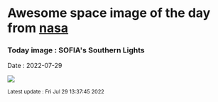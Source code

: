 
# Awesome space image of the day from [nasa](https://api.nasa.gov/)

### Today image : SOFIA's Southern Lights

Date : 2022-07-29


![](https://apod.nasa.gov/apod/image/2207/ASC05954-Edit1024.jpg)

<small>Latest update : Fri Jul 29 13:37:45 2022</small>


